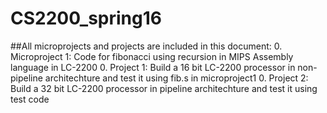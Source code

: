 CS2200_spring16
================
##All microprojects and projects are included in this document:
0. Microproject 1: Code for fibonacci using recursion in MIPS Assembly language in LC-2200
0. Project 1: Build a 16 bit LC-2200 processor in non-pipeline architechture and test it using fib.s in microproject1
0. Project 2: Build a 32 bit LC-2200 processor in pipeline architechture and test it using test code
